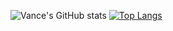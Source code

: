 ![Vance's GitHub stats](https://github-readme-stats.vercel.app/api?username=m3vance&show_icons=true&theme=discord_old_blurple&hide=rank)
[![Top Langs](https://github-readme-stats.vercel.app/api/top-langs/?username=m3vance&layout=compact&theme=discord_old_blurple)](https://github.com/m3vance/github-readme-stats)


